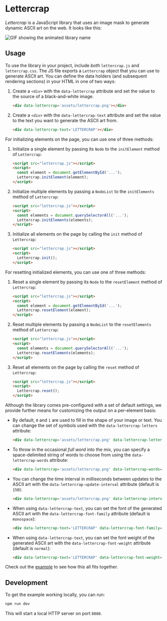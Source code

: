 # Lettercrap

_Lettercrap_ is a JavaScript library that uses an image mask to generate dynamic ASCII art on the web. It looks like this:

<picture>
  <source media="(prefers-color-scheme: dark)" srcset="https://github.com/dabico/lettercrap/assets/34584913/5d9e21ea-9301-49d4-a5c0-e685b762590d">
  <source media="(prefers-color-scheme: light)" srcset="https://github.com/dabico/lettercrap/assets/34584913/62f87c22-25b6-45f5-b8a4-6715ea9d394e">
  <img alt="GIF showing the animated library name" src="https://github.com/dabico/lettercrap/assets/34584913/5d9e21ea-9301-49d4-a5c0-e685b762590d">
</picture>

## Usage

To use the library in your project, include _both_ `lettercrap.js` and `lettercrap.css`.
The JS file exports a `Lettercrap` object that you can use to generate ASCII art.
You can define the data holders (and subsequent rendering sections) in your HTML in one of two ways:

1. Create a `<div>` with the `data-lettercrap` attribute and set the value to the source of a black-and-white image.

    ```html
    <div data-lettercrap='assets/lettercrap.png'></div>
    ```

2. Create a `<div>` with the `data-lettercrap-text` attribute and set
   the value to the text you want to generate the ASCII art from.

    ```html
    <div data-lettercrap-text='LETTERCRAP'></div>
    ```

For initializing elements on the page, you can use one of three methods:

1. Initialize a single element by passing its `Node` to the `initElement` method of `Lettercrap`:

    ```html
    <script src="lettercrap.js"></script>
    <script>
      const element = document.getElementById('...');
      Lettercrap.initElement(element);
    </script>
    ```

2. Initialize multiple elements by passing a `NodeList` to the `initElements` method of `Lettercrap`:

    ```html
    <script src="lettercrap.js"></script>
    <script>
      const elements = document.querySelectorAll('...');
      Lettercrap.initElements(elements);
    </script>
    ```
   
3. Initialize all elements on the page by calling the `init` method of `Lettercrap`:

    ```html
    <script src="lettercrap.js"></script>
    <script>
      Lettercrap.init();
    </script>
    ```

For resetting initialized elements, you can use one of three methods:

1. Reset a single element by passing its `Node` to the `resetElement` method of `Lettercrap`:

    ```html
    <script src="lettercrap.js"></script>
    <script>
      const element = document.getElementById('...');
      Lettercrap.resetElement(element);
    </script>
    ```

2. Reset multiple elements by passing a `NodeList` to the `resetElements` method of `Lettercrap`:

    ```html
    <script src="lettercrap.js"></script>
    <script>
      const elements = document.querySelectorAll('...');
      Lettercrap.resetElements(elements);
    </script>
    ```

3. Reset all elements on the page by calling the `reset` method of `Lettercrap`:

    ```html
    <script src="lettercrap.js"></script>
    <script>
      Lettercrap.reset();
    </script>
    ```

Although the library comes pre-configured with a set of default settings,
we provide further means for customizing the output on a per-element basis:

- By default, `0` and `1` are used to fill in the shape of your image or text.
  You can change the set of symbols used with the `data-lettercrap-letters` attribute:

    ```html
    <div data-lettercrap='assets/lettercrap.png' data-lettercrap-letters='ABC'></div>
    ```

- To throw in the occasional _full word_ into the mix, you can specify a space-delimited string
  of words to choose from using the `data-lettercrap-words` attribute:

    ```html
    <div data-lettercrap='assets/lettercrap.png' data-lettercrap-words='APPLE BANANA CHERRY'></div>
    ```

- You can change the time interval in milliseconds between updates to the ASCII art
  with the `data-lettercrap-update-interval` attribute (default is `150`):

    ```html
    <div data-lettercrap='assets/lettercrap.png' data-lettercrap-interval='200'></div>
    ```

- When using `data-lettercrap-text`, you can set the font of the generated
  ASCII art with the `data-lettercrap-font-family` attribute (default is `monospace`):

    ```html
    <div data-lettercrap-text='LETTERCRAP' data-lettercrap-font-family='times'></div>
    ```

- When using `data-lettercrap-text`, you can set the font weight of the generated
  ASCII art with the `data-lettercrap-font-weight` attribute (default is `normal`):

    ```html
    <div data-lettercrap-text='LETTERCRAP' data-lettercrap-font-weight='bold'></div>
    ```

Check out the [example](index.html) to see how this all fits together.

## Development

To get the example working locally, you can run:

```bash
npm run dev
```

This will start a local HTTP server on port `8080`.
